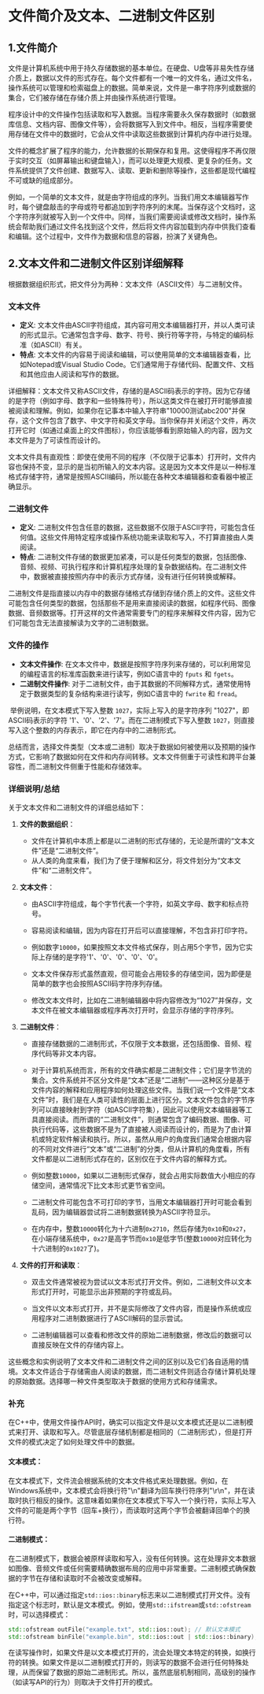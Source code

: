 # 文件简介及文本、二进制文件区别

## 1.文件简介

​	文件是计算机系统中用于持久存储数据的基本单位。在硬盘、U盘等非易失性存储介质上，数据以文件的形式存在。每个文件都有一个唯一的文件名，通过文件名，操作系统可以管理和检索磁盘上的数据。简单来说，文件是一串字符序列或数据的集合，它们被存储在存储介质上并由操作系统进行管理。

​	程序设计中的文件操作包括读取和写入数据。当程序需要永久保存数据时（如数据库信息、文档内容、图像文件等），会将数据写入到文件中。相反，当程序需要使用存储在文件中的数据时，它会从文件中读取这些数据到计算机内存中进行处理。

​	文件的概念扩展了程序的能力，允许数据的长期保存和复用。这使得程序不再仅限于实时交互（如屏幕输出和键盘输入），而可以处理更大规模、更复杂的任务。文件系统提供了文件创建、数据写入、读取、更新和删除等操作，这些都是现代编程不可或缺的组成部分。

​	例如，一个简单的文本文件，就是由字符组成的序列。当我们用文本编辑器写作时，每个键盘敲击的字母或符号都追加到字符序列的末尾。当保存这个文档时，这个字符序列就被写入到一个文件中。同样，当我们需要阅读或修改文档时，操作系统会帮助我们通过文件名找到这个文件，然后将文件内容加载到内存中供我们查看和编辑。这个过程中，文件作为数据和信息的容器，扮演了关键角色。

## 2.文本文件和二进制文件区别详细解释

​	根据数据组织形式，把文件分为两种：文本文件（ASCII文件）与二进制文件。

### 文本文件

- **定义**: 文本文件由ASCII字符组成，其内容可用文本编辑器打开，并以人类可读的形式显示。它通常包含字母、数字、符号、换行符等字符，与特定的编码标准（如ASCII）有关。
- **特点**: 文本文件的内容易于阅读和编辑，可以使用简单的文本编辑器查看，比如Notepad或Visual Studio Code。它们通常用于存储代码、配置文件、文档和其他应由人阅读和写作的数据。

​	详细解释：文本文件又称ASCII文件，存储的是ASCII码表示的字符。因为它存储的是字符（例如字母、数字和一些特殊符号），所以这类文件在被打开时能够直接被阅读和理解。例如，如果你在记事本中输入字符串"10000测试abc200"并保存，这个文件包含了数字、中文字符和英文字母。当你保存并关闭这个文件，再次打开它时（如通过桌面上的文件图标），你应该能够看到原始输入的内容，因为文本文件是为了可读性而设计的。

​	文本文件具有直观性：即使在使用不同的程序（不仅限于记事本）打开时，文件内容也保持不变，显示的是当初所输入的文本内容。这是因为文本文件是以一种标准格式存储字符，通常是按照ASCII编码，所以能在各种文本编辑器和查看器中被正确显示。



### 二进制文件

- **定义**: 二进制文件包含任意的数据，这些数据不仅限于ASCII字符，可能包含任何值。这些文件用特定程序或操作系统功能来读取和写入，不打算直接由人类阅读。
- **特点**: 二进制文件存储的数据更加紧凑，可以是任何类型的数据，包括图像、音频、视频、可执行程序和计算机程序处理的复杂数据结构。在二进制文件中，数据被直接按照内存中的表示方式存储，没有进行任何转换或解释。

​	二进制文件是指直接以内存中的数据存储格式存储到存储介质上的文件。这些文件可能包含任何类型的数据，包括那些不是用来直接阅读的数据，如程序代码、图像数据、音频数据等。打开这样的文件通常需要专门的程序来解释文件内容，因为它们可能包含无法直接解读为文字的二进制数据。

### 文件的操作

- **文本文件操作**: 在文本文件中，数据是按照字符序列来存储的，可以利用常见的编程语言的标准库函数来进行读写，例如C语言中的 `fputs` 和 `fgets`。
- **二进制文件操作**: 对于二进制文件，由于其数据的不同解释方式，通常使用特定于数据类型的复杂结构来进行读写，例如C语言中的 `fwrite` 和 `fread`。

​	举例说明，在文本模式下写入整数 `1027`，实际上写入的是字符序列 "1027"，即ASCII码表示的字符 '1'、'0'、'2'、'7'。而在二进制模式下写入整数 `1027`，则直接写入这个整数的内存表示，即它在内存中的二进制形式。

​	总结而言，选择文件类型（文本或二进制）取决于数据如何被使用以及预期的操作方式，它影响了数据如何在文件和内存间转移。文本文件侧重于可读性和跨平台兼容性，而二进制文件侧重于性能和存储效率。



### 详细说明/总结

关于文本文件和二进制文件的详细总结如下：

1. **文件的数据组织**：

   - 文件在计算机中本质上都是以二进制的形式存储的，无论是所谓的“文本文件”还是“二进制文件”。
   - 从人类的角度来看，我们为了便于理解和区分，将文件划分为“文本文件”和“二进制文件”。

2. **文本文件**：

   - 由ASCII字符组成，每个字节代表一个字符，如英文字母、数字和标点符号。
   - 容易阅读和编辑，因为内容在打开后可以直接理解，不包含非打印字符。
   - 例如数字`10000`，如果按照文本文件格式保存，则占用5个字节，因为它实际上存储的是字符'1'、'0'、'0'、'0'、'0'。

   - 文本文件保存形式虽然直观，但可能会占用较多的存储空间，因为即便是简单的数字也会按照ASCII码字符序列存储。

   - 修改文本文件时，比如在二进制编辑器中将内容修改为“1027”并保存，文本文件在被文本编辑器或程序再次打开时，会显示存储的字符序列。

3. **二进制文件**：

   - 直接存储数据的二进制形式，不仅限于文本数据，还包括图像、音频、程序代码等非文本内容。

   - 对于计算机系统而言，所有的文件确实都是二进制文件；它们是字节流的集合。文件系统并不区分文件是“文本”还是“二进制”——这种区分是基于文件内容的解释和应用程序如何处理这些文件。当我们说一个文件是“文本文件”时，我们是在人类可读性的层面上进行区分。文本文件包含的字节序列可以直接映射到字符（如ASCII字符集），因此可以使用文本编辑器等工具直接阅读。而所谓的“二进制文件”，则通常包含了编码数据、图像、可执行代码等，这些数据不是为了直接被人阅读而设计的，而是为了由计算机或特定软件解读和执行。所以，虽然从用户的角度我们通常会根据内容的不同对文件进行“文本”或“二进制”的分类，但从计算机的角度看，所有文件都是以二进制形式存在的，区别仅在于文件内容的解释方式。

   - 例如整数`10000`，如果以二进制形式保存，就会占用实际数值大小相应的存储空间，通常情况下比文本形式更节省空间。

   - 二进制文件可能包含不可打印的字节，当用文本编辑器打开时可能会看到乱码，因为编辑器尝试将二进制数据转换为ASCII字符显示。

   - 在内存中，整数`10000`转化为十六进制`0x2710`，然后存储为`0x10`和`0x27`，在小端存储系统中，`0x27`是高字节而`0x10`是低字节(整数`10000`对应转化为十六进制的`0x1027`了)。

4. **文件的打开和读取**：

   - 双击文件通常被视为尝试以文本形式打开文件。例如，二进制文件以文本形式打开时，可能显示出非预期的字符或乱码。

   - 当文件以文本形式打开，并不是实际修改了文件内容，而是操作系统或应用程序对二进制数据进行了ASCII解码的显示尝试。

   - 二进制编辑器可以查看和修改文件的原始二进制数据，修改后的数据可以直接反映在文件的存储内容上。

​	这些概念和实例说明了文本文件和二进制文件之间的区别以及它们各自适用的情境。文本文件适合于存储需由人阅读的数据，而二进制文件则适合存储计算机处理的原始数据。选择哪一种文件类型取决于数据的使用方式和存储需求。

### 补充

​	在C++中，使用文件操作API时，确实可以指定文件是以文本模式还是以二进制模式来打开、读取和写入。尽管底层存储机制都是相同的（二进制形式），但是打开文件的模式决定了如何处理文件中的数据。

#### 文本模式：

​	在文本模式下，文件流会根据系统的文本文件格式来处理数据。例如，在Windows系统中，文本模式会将换行符"\n"翻译为回车换行符序列"\r\n"，并在读取时执行相反的操作。这意味着如果你在文本模式下写入一个换行符，实际上写入文件的可能是两个字节（回车+换行），而读取时这两个字节会被翻译回单个的换行符。

#### 二进制模式：

​	在二进制模式下，数据会被原样读取和写入，没有任何转换。这在处理非文本数据如图像、音频文件或任何需要精确数据布局的应用中非常重要。二进制模式确保数据的字节在存储和读取时不会被改变或解释。

​	在C++中，可以通过指定`std::ios::binary`标志来以二进制模式打开文件。没有指定这个标志时，默认是文本模式。例如，使用`std::ifstream`或`std::ofstream`时，可以选择模式：

```cpp
std::ofstream outFile("example.txt", std::ios::out); // 默认文本模式
std::ofstream binFile("example.bin", std::ios::out | std::ios::binary); // 明确指定二进制模式
```

​	在读写操作时，如果文件是以文本模式打开的，流会处理文本特定的转换，如换行符的转换。如果文件是以二进制模式打开的，则读写的数据不会进行任何特殊处理，从而保留了数据的原始二进制形式。所以，虽然底层机制相同，高级别的操作（如读写API的行为）则取决于文件打开的模式。
